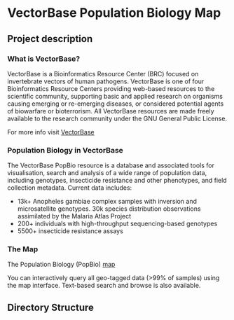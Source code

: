 VectorBase Population Biology Map
==================================

## Project description

### What is VectorBase?
VectorBase is a Bioinformatics Resource Center (BRC) focused on invertebrate vectors of human pathogens. VectorBase is one of four Bioinformatics Resource Centers providing web-based resources to the scientific community, supporting basic and applied research on organisms causing emerging or re-emerging diseases, or considered potential agents of biowarfare or bioterrorism. All VectorBase resources are made freely available to the research community under the GNU General Public License.

For more info visit [VectorBase](https://www.vectorbase.org)

### Population Biology in VectorBase
The VectorBase PopBio resource is a database and associated tools for visualisation, search and analysis of a wide range of population data, including genotypes, insecticide resistance and other phenotypes, and field collection metadata. 
Current data includes:

* 13k+ Anopheles gambiae complex samples with inversion and microsatellite genotypes.
30k species distribution observations assimilated by the Malaria Atlas Project
* 200+ individuals with high-throughput sequencing-based genotypes
* 5500+ insecticide resistance assays

### The Map
The Population Biology (PopBio) [map](https://www.vectorbase.org/popbio/map)

You can interactively query all geo-tagged data (>99% of samples) using the map interface. Text-based search and browse is also available.

Directory Structure
-------------------


